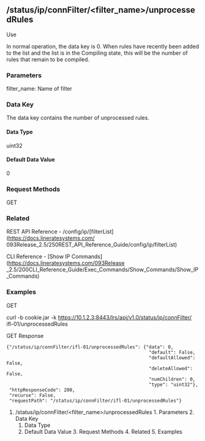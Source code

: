 ## /status/ip/connFilter/<filter_name>/unprocessedRules

Use

In normal operation, the data key is 0. When rules have recently been added to
the list and the list is in the Compiling state, this will be the number of
rules that remain to be compiled.

### Parameters

filter_name: Name of filter

### Data Key

The data key contains the number of unprocessed rules.

#### Data Type

uint32

#### Default Data Value

0

### Request Methods

GET

### Related

REST API Reference - /config/ip/[filterList](https://docs.lineratesystems.com/
093Release_2.5/250REST_API_Reference_Guide/config/ip/filterList)

CLI Reference - [Show IP Commands](https://docs.lineratesystems.com/093Release
_2.5/200CLI_Reference_Guide/Exec_Commands/Show_Commands/Show_IP_Commands)

### Examples

GET

curl -b cookie.jar -k https://10.1.2.3:8443/lrs/api/v1.0/status/ip/connFilter/
ifl-01/unprocessedRules

GET Response

    
    {"/status/ip/connFilter/ifl-01/unprocessedRules": {"data": 0,
                                                        "default": False,
                                                        "defaultAllowed": False,
                                                        "deleteAllowed": False,
                                                        "numChildren": 0,
                                                        "type": "uint32"},
     "httpResponseCode": 200,
     "recurse": False,
     "requestPath": "/status/ip/connFilter/ifl-01/unprocessedRules"}
    

  1. /status/ip/connFilter/<filter_name>/unprocessedRules
    1. Parameters
    2. Data Key
      1. Data Type
      2. Default Data Value
    3. Request Methods
    4. Related
    5. Examples

